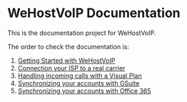# WeHostVoIP Documentation

This is the documentation project for WeHostVoIP. 

The order to check the documentation is:

1. [Getting Started with WeHostVoIP](docs/getting_started.md)
2. [Connection your ISP to a real carrier](docs/connecting_wehostvoip.md)
3. [Handling incoming calls with a Visual Plan]()
4. [Synchronizing your accounts with GSuite]()
5. [Synchronizing your accounts with Office 365]()



